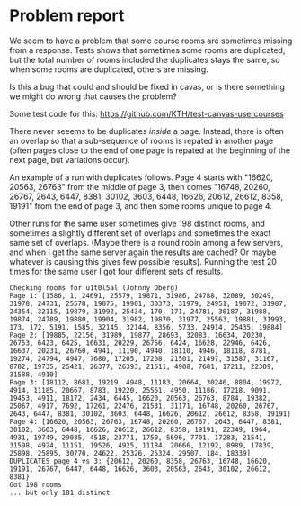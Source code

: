 # Problem report

We seem to have a problem that some course rooms are sometimes missing
from a response.
Tests shows that sometimes some rooms are duplicated, but the total
number of rooms included the duplicates stays the same, so when some
rooms are duplicated, others are missing.

Is this a bug that could and should be fixed in cavas, or is there
something we might do wrong that causes the problem?

Some test code for this: https://github.com/KTH/test-canvas-usercourses

There never seeems to be duplicates _inside_ a page.  Instead, there
is often an overlap so that a sub-sequence of rooms is repated in
another page (often pages close to the end of one page is repated at
the beginning of the next page, but variations occur).

An example of a run with duplicates follows.  Page 4 starts with
"16620, 20563, 26763" from the middle of page 3, then comes "16748,
20260, 26767, 2643, 6447, 8381, 30102, 3603, 6448, 16626, 20612,
26612, 8358, 19191" from the end of page 3, and then some rooms unique to page 4.

Other runs for the same user sometimes give 198 distinct rooms, and
sometimes a slightly different set of overlaps and sometimes the exact
same set of overlaps. (Maybe there is a round robin among a few
servers, and when I get the same server again the results are cached?
Or maybe whatever is causing this gives few possible results).
Running the test 20 times for the same user I got four different sets
of results.

```
Checking rooms for u1t0l5al (Johnny Öberg)
Page 1: [1586, 1, 24691, 25579, 19871, 31986, 24788, 32089, 30249, 31978, 24731, 25578, 19875, 19901, 30373, 31979, 24951, 19872, 31987, 24354, 32115, 19879, 31992, 25434, 170, 171, 24781, 30187, 31988, 19874, 24789, 19880, 19904, 31982, 19870, 31977, 25563, 19881, 31993, 173, 172, 5191, 1585, 32145, 32144, 8356, 5733, 24914, 25435, 19884]
Page 2: [19885, 22156, 31989, 19877, 28693, 32083, 16634, 20230, 26753, 6423, 6425, 16631, 20229, 26756, 6424, 16628, 22946, 6426, 16637, 20231, 26760, 4941, 11190, 4940, 18110, 4946, 18118, 8781, 19274, 24794, 4947, 7680, 17205, 17208, 21501, 21497, 31587, 31167, 8782, 19735, 25421, 26377, 26393, 21511, 4908, 7681, 17211, 22309, 31588, 4910]
Page 3: [18112, 8681, 19219, 4948, 11183, 20664, 30246, 8804, 19972, 4914, 11185, 20667, 8783, 19220, 25561, 4950, 11186, 17218, 9091, 19453, 4911, 18172, 2434, 6445, 16620, 20563, 26763, 8784, 19382, 25067, 4917, 7692, 17261, 22476, 21531, 31171, 16748, 20260, 26767, 2643, 6447, 8381, 30102, 3603, 6448, 16626, 20612, 26612, 8358, 19191]
Page 4: [16620, 20563, 26763, 16748, 20260, 26767, 2643, 6447, 8381, 30102, 3603, 6448, 16626, 20612, 26612, 8358, 19191, 22349, 1964, 4931, 19749, 29035, 4518, 23771, 1750, 5696, 7701, 17283, 21541, 31598, 4924, 11151, 19526, 4925, 11184, 20666, 12192, 8989, 17839, 25898, 25895, 30770, 24622, 25326, 25324, 29507, 184, 18339]
DUPLICATES page 4 vs 3: {20612, 20260, 8358, 26763, 16748, 16620, 19191, 26767, 6447, 6448, 16626, 3603, 20563, 2643, 30102, 26612, 8381}
Got 198 rooms
... but only 181 distinct
```
